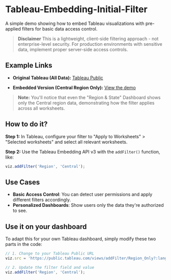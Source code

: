 # Tableau-Embedding-Initial-Filter

A simple demo showing how to embed Tableau visualizations with pre-applied filters for basic data access control.
> **Disclaimer** This is a lightweight, client-side filtering approach - not enterprise-level security. For production environments with sensitive data, implement proper server-side access controls.

## Example Links

- **Original Tableau (All Data):**  [Tableau Public](https://public.tableau.com/app/profile/bamboooo.fish/viz/addFilter/Region_Only?publish=yes)

- **Embedded Version (Central Region Only):**  [View the demo](https://bamboooofish.github.io/Tableau-Embedding-Initial-Filter/)

> **Note:** You'll notice that even the "Region & State" Dashboard shows only the Central region data, demonstrating how the filter applies across all worksheets.

## How to do it?

**Step 1:** In Tableau, configure your filter to "Apply to Worksheets" > "Selected worksheets" and select all relevant worksheets.

**Step 2:** Use the Tableau Embedding API v3 with the `addFilter()` function, like:
```javascript
viz.addFilter('Region', 'Central');
```

## Use Cases
- **Basic Access Control**: You can detect user permissions and apply different filters accordingly.
- **Personalized Dashboards**: Show users only the data they're authorized to see.

## Use it on your dashboard
To adapt this for your own Tableau dashboard, simply modify these two parts in the code:
```javascript
// 1. Change to your Tableau Public URL
viz.src = 'https://public.tableau.com/views/addFilter/Region_Only?:language=zh-TW&publish=yes&:sid=&:redirect=auth&:display_count=n&:origin=viz_share_link';

// 2. Update the filter field and value
viz.addFilter('Region', 'Central');
```
